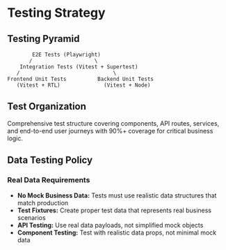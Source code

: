 # Testing Strategy

## Testing Pyramid

```text
        E2E Tests (Playwright)
       /                    \
    Integration Tests (Vitest + Supertest)
   /                              \
Frontend Unit Tests          Backend Unit Tests
   (Vitest + RTL)              (Vitest + Node)
```

## Test Organization

Comprehensive test structure covering components, API routes, services, and end-to-end user journeys with 90%+ coverage for critical business logic.

## Data Testing Policy

### Real Data Requirements
- **No Mock Business Data:** Tests must use realistic data structures that match production
- **Test Fixtures:** Create proper test data that represents real business scenarios
- **API Testing:** Use real data payloads, not simplified mock objects
- **Component Testing:** Test with realistic data props, not minimal mock data

